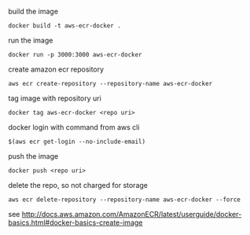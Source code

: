 build the image

```docker build -t aws-ecr-docker .```

run the image

```docker run -p 3000:3000 aws-ecr-docker```

create amazon ecr repository

```aws ecr create-repository --repository-name aws-ecr-docker```

tag image with repository uri

```docker tag aws-ecr-docker <repo uri>```

docker login with command from aws cli

```$(aws ecr get-login --no-include-email)```

push the image

```docker push <repo uri>```

delete the repo, so not charged for storage

```aws ecr delete-repository --repository-name aws-ecr-docker --force```

see http://docs.aws.amazon.com/AmazonECR/latest/userguide/docker-basics.html#docker-basics-create-image
